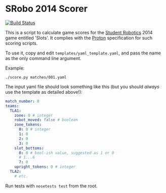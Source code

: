 # SRobo 2014 Scorer

[![Build Status](https://travis-ci.org/PeterJCLaw/scoring-2014.png)](https://travis-ci.org/PeterJCLaw/scoring-2014)

This is a script to calculate game scores for the [Student Robotics](https://www.studentrobotics.org)
2014 game entitled 'Slots'.
It complies with the [Proton](https://github.com/samphippen/proton)
specification for such scoring scripts.

To use it, copy and edit `templates/yaml_template.yaml`,
 and pass the name as the only command line argument.

Example:
~~~~
./score.py matches/001.yaml
~~~~

The input yaml file should look something like this
 (but you should _always_ use the template as detailed above!):
~~~~ .yaml
match_number: 0
teams:
  TLA1:
    zone: 0 # integer
    robot_moved: false # boolean
    zone_tokens:
      0: 0 # integer
      1: 0
      2: 0
      3: 0
    slot_bottoms:
      0: 0 # bool-ish value, suggested as 1 or 0
      # 1...6
      7: 0
    upright_tokens: 0 # integer
  TLA2:
    # etc.
~~~~

Run tests with `nosetests test` from the root.
